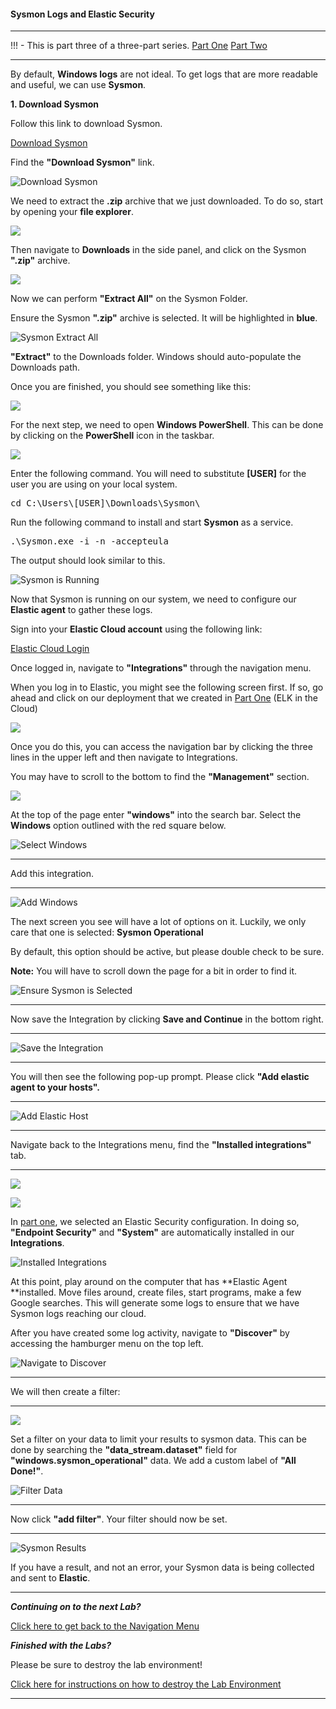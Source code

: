#### Sysmon Logs and Elastic Security

---

!!! - This is part three of a three-part series.
	[Part One](./elk_in_the_cloud.md "Elk in the Cloud")
	[Part Two](./elastic_agent.md "Elastic Agents")

---

By default, **Windows logs** are not ideal.  To get logs that are more readable and useful, we can use **Sysmon**. 

**1. Download Sysmon**

Follow this link to download Sysmon.

[Download Sysmon](https://docs.microsoft.com/en-us/sysinternals/downloads/sysmon "https://docs.microsoft.com/en-us/sysinternals/downloads/sysmon")

Find the **"Download Sysmon"** link.

![Download Sysmon](./images/sysmon_download.png)

We need to extract the **.zip** archive that we just downloaded. To do so, start by opening your **file explorer**.

![](./images/OpeningFileExplorer.png)

Then navigate to **Downloads** in the side panel, and click on the Sysmon **".zip"** archive.

![](./images/navigatetodownloads.png)

Now we can perform **"Extract All"** on the Sysmon Folder. 

Ensure the Sysmon **".zip"** archive is selected.  It will be highlighted in **blue**.

![Sysmon Extract All](./images/sysmon_extract_all.png)

**"Extract"** to the Downloads folder.  Windows should auto-populate the Downloads path.

Once you are finished, you should see something like this:

![](./images/sysmonfolder.png)

For the next step, we need to open **Windows PowerShell**. This can be done by clicking on the **PowerShell** icon in the taskbar.

![](./images/OpeningPowershell.png)

Enter the following command. You will need to substitute **[USER]** for the user you are using on your local system.

<pre>cd C:\Users\[USER]\Downloads\Sysmon\</pre>

Run the following command to install and start **Sysmon** as a service.

<pre>.\Sysmon.exe -i -n -accepteula</pre>

The output should look similar to this.

![Sysmon is Running](./images/sysmon_running.png)

Now that Sysmon is running on our system, we need to configure our **Elastic agent** to gather these logs.

Sign into your **Elastic Cloud account** using the following link:

[Elastic Cloud Login](https://cloud.elastic.co/login "https://cloud.elastic.co/login")


Once logged in, navigate to **"Integrations"** through the navigation menu.

When you log in to Elastic, you might see the following screen first. If so, go ahead and click on our deployment that we created in [Part One](./elk_in_the_cloud.md "Elk in the Cloud") (ELK in the Cloud)

![](./images/incaseyourelost.png)
	
Once you do this, you can access the navigation bar by clicking the three lines in the upper left and then navigate to Integrations. 

You may have to scroll to the bottom to find the **"Management"** section. 

![](./images/navigationmenu.png)

At the top of the page enter **"windows"** into the search bar.  Select the **Windows** option outlined with the red square below.

![Select Windows](./images/which_windows.PNG)

***
Add this integration.
***

![Add Windows](./images/installation.PNG)


The next screen you see will have a lot of options on it. Luckily, we only care that one is selected: **Sysmon Operational**

By default, this option should be active, but please double check to be sure. 

**Note:**
You will have to scroll down the page for a bit in order to find it. 
	
![Ensure Sysmon is Selected](./images/sysmon_selected.png)

***
Now save the Integration by clicking **Save and Continue** in the bottom right.
***

![Save the Integration](./images/saveandnext.PNG)

***
You will then see the following pop-up prompt. Please click **"Add elastic agent to your hosts".**
***

![Add Elastic Host](./images/addelastichost.PNG)

***
Navigate back to the Integrations menu, find the **"Installed integrations"** tab.
***

![](./images/backtointegrations.png)

![](./images/clickinstalledintegrations.png)

In [part one](./elk_in_the_cloud.md "Elk in the Cloud"), we selected an Elastic Security configuration. In doing so, **"Endpoint Security"** and **"System"** are automatically installed in our **Integrations**.

![Installed Integrations](./images/integrations_extras.PNG)

At this point, play around on the computer that has **Elastic Agent **installed.  Move files around, create files, start programs, make a few Google searches.  This will generate some logs to ensure that we have Sysmon logs reaching our cloud.

After you have created some log activity, navigate to **"Discover"** by accessing the hamburger menu on the top left.

![Navigate to Discover](./images/navigatetodiscover.png)

***
We will then create a filter:
***

![](./images/createfilter.png)

Set a filter on your data to limit your results to sysmon data.  This can be done by searching the **"data_stream.dataset"** field for **"windows.sysmon_operational"** data. We add a custom label of **"All Done!"**. 

![Filter Data](./images/applied_filter.PNG)

***
Now click **"add filter"**. Your filter should now be set.
***

![Sysmon Results](./images/final.PNG)

If you have a result, and not an error, your Sysmon data is being collected and sent to **Elastic**.

***
***Continuing on to the next Lab?***

[Click here to get back to the Navigation Menu](/IntroClassFiles/navigation.md)

***Finished with the Labs?***


Please be sure to destroy the lab environment!

[Click here for instructions on how to destroy the Lab Environment](/IntroClassFiles/Tools/IntroClass/LabDestruction/labdestruction.md)

---
